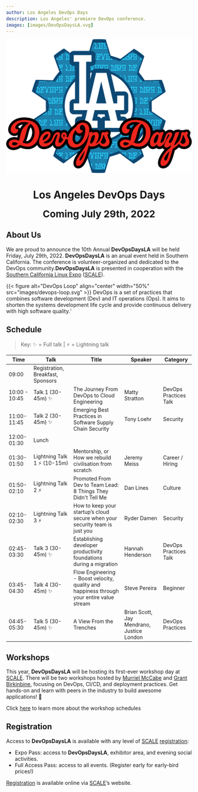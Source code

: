```yaml
---
author: Los Angeles DevOps Days
description: Los Angeles' premiere DevOps conference.
images: [images/DevOpsDaysLA.svg]
---
```


![Logo](images/DevOpsDaysLA.svg#center)

<h1 style="text-align: center;">Los Angeles DevOps Days</h1>
<div style="font-size: 26px; font-weight: bold; text-align: center;">Coming July 29th, 2022</div>

## About Us

We are proud to announce the 10th Annual **DevOpsDaysLA** will be held Friday, July 29th, 2022. **DevOpsDaysLA** is an anual event held in Southern California. The conference is volunteer-organized and dedicated to the DevOps community.**DevOpsDaysLA** is presented in cooperation with the [Southern California Linux Expo](https://www.socallinuxexpo.org/scale/19x/devops-day-la) ([SCALE](https://www.socallinuxexpo.org/scale/19x/devops-day-la)).

{{< figure alt="DevOps Loop" align="center" width="50%" src="images/devops-loop.svg" >}}
DevOps is a set of practices that combines software development (Dev) and IT operations (Ops). It aims to shorten the systems development life cycle and provide continuous delivery with high software quality.<span title='Loukides, Mike (7 June 2012). "What is DevOps?", http://radar.oreilly.com/2012/06/what-is-devops.html. O&rsquo;Reilly Media)' style='font-size: 50%; vertical-align: super'>1</span>

## Schedule

> Key: ✨ = Full talk | ⚡ = Lightning talk

Time | Talk | Title | Speaker | Category |
--- | --- | --- | --- | --- |
09:00 | Registration, Breakfast, Sponsors
| 10:00 - 10:45 | Talk 1 (30-45m) ✨ | The Journey From DevOps to Cloud Engineering | Matty Stratton | DevOps Practices Talk |
| 11:00-11:45 | Talk 2 (30-45m) ✨ | Emerging Best Practices in Software Supply Chain Security | Tony Loehr | Security |
| 12:00-01:30  | Lunch |  |  |  |
| 01:30-01:50 | Lightning Talk 1 ⚡ (10-15m) | Mentorship, or How we rebuild civilisation from scratch | Jeremy Meiss | Career / Hiring |
| 01:50-02:10 | Lightning Talk 2 ⚡ | Promoted From Dev to Team Lead: 8 Things They Didn't Tell Me | Dan Lines | Culture |
| 02:10-02:30 | Lightning Talk 3 ⚡ | How to keep your startup’s cloud secure when your security team is just you | Ryder Damen | Security |
| 02:45-03:30 | Talk 3 (30-45m) ✨ | Establishing developer productivity foundations during a migration | Hannah Henderson | DevOps Practices Talk |
| 03:45-04:30 | Talk 4 (30-45m) ✨ | Flow Engineering - Boost velocity, quality and happiness through your entire value stream | Steve Pereira | Beginner |
| 04:45-05:30 | Talk 5 (30-45m) ✨ | A View From the Trenches | Brian Scott, Jay Mendrano, Justice London | DevOps Practices |

## Workshops

This year, **DevOpsDaysLA** will be hosting its first-ever workshop day at [SCALE](https://www.socallinuxexpo.org/scale/19x/devops-day-la). There will be two workshops hosted by [Murriel McCabe](https://www.linkedin.com/in/murrielperez/) and [Grant Birkinbine](https://www.linkedin.com/in/grantbirkinbine/), focusing on DevOps, CI/CD, and deployment practices. Get hands-on and learn with peers in the industry to build awesome applications! 🚀

Click [here](https://www.socallinuxexpo.org/scale/19x/schedule/thursday) to learn more about the workshop schedules

## Registration

Access to **DevOpsDaysLA** is available with any level of [SCALE](https://www.socallinuxexpo.org/scale/19x/devops-day-la) [registration](https://register.socallinuxexpo.org/):

- Expo Pass: access to **DevOpsDaysLA**, exhibitor area, and evening social activities.
- Full Access Pass: access to all events. (Register early for early-bird prices!)

[Registration](https://register.socallinuxexpo.org/) is available online via [SCALE](https://www.socallinuxexpo.org/scale/19x/devops-day-la)’s website.
